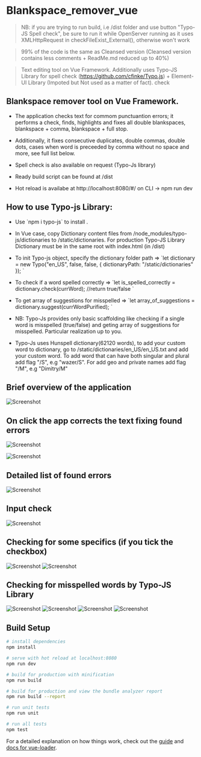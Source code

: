 # Blankspace_remover_vue

>NB: if you are trying to run build, i.e /dist folder and use button "Typo-JS Spell check", be sure to run it while OpenServer running as it uses XMLHttpRequest in checkFileExist_External(), otherwise won't work

> 99% of the code is the same as Cleansed version (Cleansed version contains less comments + ReadMe.md reduced up to 40%)

> Text editing tool on Vue Framework. Additionally uses Typo-JS Library for spell check (https://github.com/cfinke/Typo.js) + Element-UI Library (Impoted but Not used as a matter of fact).
> check


## Blankspace remover tool on Vue Framework.

- <p> The application checks text for commom punctuantion errors; it performs a check, finds, highlights and fixes all double blankspaces, blankspace + comma, blankspace + full stop. </p>
- <p> Additionally, it fixes consecutive duplicates, double commas, double dots, cases when word is preceeded by comma without no space and more, see full list below.</p>
- <p> Spell check is also available on request (Typo-Js library)</p>
- <p> Ready build script can be found at /dist </p>
- <p> Hot reload is availabe at http://localhost:8080/#/  on CLI -> npm run dev </p>


##  How to use Typo-js Library: 
- <p> Use `npm i typo-js` to install .</p>
- <p> In Vue case, copy Dictionary content files from /node_modules/typo-js/dictionaries to /static/dictionaries. For production Typo-JS Library Dictionary must be in the same root with index.html (in /dist) </p>
- <p> To init Typo-js object, specify the dictionary  folder path =>  `let dictionary = new Typo("en_US", false, false, { dictionaryPath: "/static/dictionaries" }); ` </p>
- <p> To check if a word spelled correctly       =>  `let is_spelled_correctly = dictionary.check(currWord);  //return true/false ` </p>
- <p> To get array of suggestions for misspelled => `let array_of_suggestions = dictionary.suggest(currWordPurified); `
- <p> NB: Typo-Js provides only basic scaffolding like checking if a single word is misspelled (true/false) and geting array of suggestions for misspelled. Particular realization up to you. </p>
- <p> Typo-Js uses Hunspell dictionary(62120 words), to add your custom word to dictionary, go to  /static/dictionaries/en_US/en_US.txt and add your custom word. To add word that can have both singular and plural add flag "/S", e.g "wazer/S". For add geo and private names add flag "/M", e.g "Dimitry/M"  </p>


## Brief overview of the application

![Screenshot](screenshots/1.png)

## On click the app corrects the text fixing found errors

![Screenshot](screenshots/2.png)

![Screenshot](screenshots/3.png)

## Detailed list of found errors

![Screenshot](screenshots/4.png)

## Input check

![Screenshot](screenshots/5.png)

## Checking for some specifics (if you tick the checkbox)

![Screenshot](screenshots/6.png)
![Screenshot](screenshots/7.png)

## Checking for misspelled words by Typo-JS Library
![Screenshot](screenshots/8.png)
![Screenshot](screenshots/9.png)
![Screenshot](screenshots/10.png)
![Screenshot](screenshots/11.png)

## Build Setup

``` bash
# install dependencies
npm install

# serve with hot reload at localhost:8080
npm run dev

# build for production with minification
npm run build

# build for production and view the bundle analyzer report
npm run build --report

# run unit tests
npm run unit

# run all tests
npm test
```

For a detailed explanation on how things work, check out the [guide](http://vuejs-templates.github.io/webpack/) and [docs for vue-loader](http://vuejs.github.io/vue-loader).
